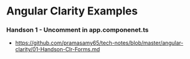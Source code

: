 # Angular Clarity Examples

### Handson 1 - Uncomment <login-component> in app.componenet.ts
* https://github.com/pramasamy65/tech-notes/blob/master/angular-clarity/01-Handson-Clr-Forms.md


